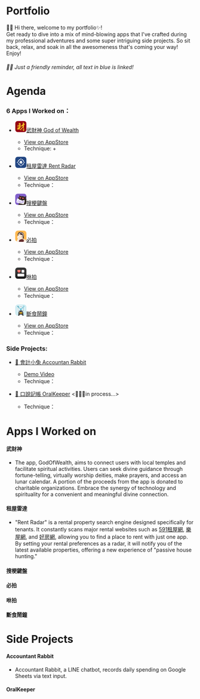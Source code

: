 # Portfolio
👋🏻 Hi there, welcome to my portfolio✨!  
Get ready to dive into a mix of mind-blowing apps that I've crafted during my professional adventures and some super intriguing side projects. So sit back, relax, and soak in all the awesomeness that's coming your way! Enjoy!
###### 🫶🏻 Just a friendly reminder, all text in blue is linked!

# Agenda
### 6 Apps I Worked on：
* <img src="images/godofwealth_icon.png" alt="Logo" width="30" height="30">[武財神 God of Wealth](#武財神)
  - [View on AppStore](https://apps.apple.com/tw/app/武財神-求好運免出門/id1477019338)
  - Technique:
    + 
* <img src="images/rentRadar_icon.png" width="30" height="30">[租屋雷達 Rent Radar](#租屋雷達)
  - [View on AppStore](https://apps.apple.com/tw/app/租屋雷達-租房就是快-含fb社團-租屋網租屋/id1557423528)
  - Technique：

* <img src="images/sogan_icon.png" alt="Logo" width="30" height="30">[搜梗鍵盤](#搜梗鍵盤)
  - [View on AppStore](https://apps.apple.com/tw/app/搜梗-meme梗圖鍵盤/id1611675156)
  - Technique：
  
* <img src="images/poseCamera_icon.png" alt="Logo" width="30" height="30">[必拍](#必拍)
  - [View on AppStore](https://apps.apple.com/tw/app/必拍-姿勢照相機/id1606833478)
  - Technique：
  
* <img src="images/showpop_icon.png" alt="Logo" width="30" height="30">[咻拍](#咻拍)
  - [View on AppStore](https://apps.apple.com/th/app/咻拍-情侶-朋友-閨蜜必備的社交widget-app/id1606833799)
  - Technique：
  
* <img src="images/fasting_icon.png" alt="Logo" width="30" height="30">[斷食鬧鐘](#斷食鬧鐘)
  - [View on AppStore](https://apps.apple.com/tw/app/168斷食鬧鐘/id6444712791)
  - Technique：

### Side Projects:

* [🧮 會計小兔 Accountan Rabbit](#AccountantRabbit)
  - [Demo Video](https://drive.google.com/file/d/1fRSM1woMzidByCOn2qTZEWiQyyJZ1HZU/view)
  - Technique：
  
* [👄 口說記帳 OralKeeper](#OralKeeper) <🏃🏻‍♀️in process...>
  - Technique：

# Apps I Worked on

#### 武財神
- The app, GodOfWealth, aims to connect users with local temples and facilitate spiritual activities. Users can seek divine guidance through fortune-telling, virtually worship deities, make prayers, and access an lunar calendar. A portion of the proceeds from the app is donated to charitable organizations. Embrace the synergy of technology and spirituality for a convenient and meaningful divine connection.


#### 租屋雷達
- "Rent Radar" is a rental property search engine designed specifically for tenants. It constantly scans major rental websites such as [591租屋網](https://www.591.com.tw), [樂屋網](https://www.rakuya.com.tw), and [好房網](https://www.housefun.com.tw), allowing you to find a place to rent with just one app. By setting your rental preferences as a radar, it will notify you of the latest available properties, offering a new experience of "passive house hunting."
#### 搜梗鍵盤
#### 必拍
#### 咻拍
#### 斷食鬧鐘

# Side Projects

#### Accountant Rabbit
- Accountant Rabbit, a LINE chatbot, records daily spending on Google Sheets via text input.
#### OralKeeper

